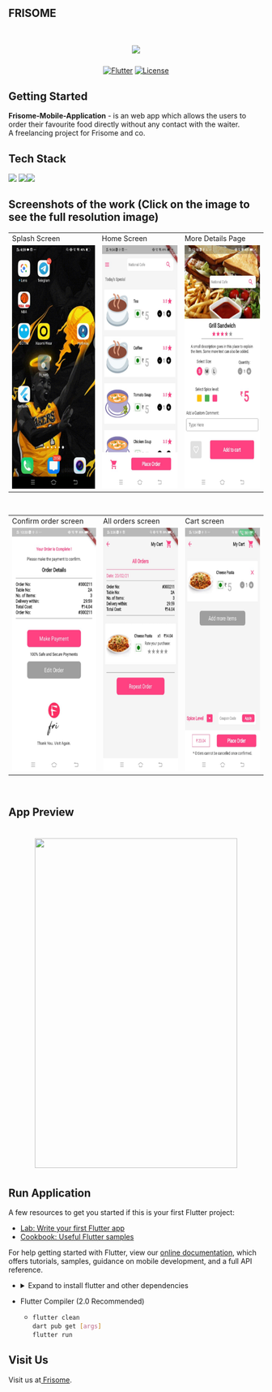 ## FRISOME
<h1 align="center">
  <img src="https://46vbgn3y13aq29shrj4arjn4-wpengine.netdna-ssl.com/wp-content/uploads/2021/01/Ghost-Kitchen-Model-1.png">
</h1>
<p align="center">
<a href=""><img title="Flutter" src="https://img.shields.io/badge/Flutter-2-blue?style=for-the-badge&logo=flutter"></a>
<a href=""><img title="License" src="https://img.shields.io/badge/License-Open Source-brightgreen?style=for-the-badge&logo="></a>
</p>

## Getting Started
**Frisome-Mobile-Application** - is an web app which allows the users to order their favourite food directly without any contact with the waiter. <br>
A freelancing project for Frisome and co.
<br>
## Tech Stack
<img height="52" src="https://upload.wikimedia.org/wikipedia/commons/1/17/Google-flutter-logo.png" /></a>  <img height="52" src="https://miro.medium.com/max/1600/1*Czi9RSFob0UQ51Vx_1NzrA.png" /></a><img height="52" src="https://img.pngio.com/php-logo-php-logo-png-512_512.png" />

## Screenshots of the work (Click on the image to see the full resolution image)
<table>
  <tr>
    <td>Splash Screen</td>
     <td>Home Screen</td>
     <td>More Details Page</td>
  </tr>
  <tr>
    <td><img src="https://github.com/Vignesh0404/Frisome-Mobile-Application/blob/master/output/7.gif" width=300 height=480></td>
    <td><img src="https://github.com/Vignesh0404/Frisome-Mobile-Application/blob/master/output/3.jpeg" width=270 height=480></td>
    <td><img src="https://github.com/Vignesh0404/Frisome-Mobile-Application/blob/master/output/2.jpeg" width=270 height=480></td>
  </tr>
 </table>
 <br>
 <table>
  <tr>
    <td>Confirm order screen</td>
     <td>All orders screen</td>
     <td>Cart screen</td>
  </tr>
  <tr>
    <td><img src="https://github.com/Vignesh0404/Frisome-Mobile-Application/blob/master/output/1.jpeg" width=300 height=480></td>
    <td><img src="https://github.com/Vignesh0404/Frisome-Mobile-Application/blob/master/output/4.jpeg" width=270 height=480></td>
    <td><img src="https://github.com/Vignesh0404/Frisome-Mobile-Application/blob/master/output/5.jpeg" width=270 height=480></td>
  </tr>
 </table>
 <br>
 
 
 ## App Preview
 
 <h1 align="center">
  <img src="https://github.com/Vignesh0404/Frisome-Mobile-Application/blob/master/output/6.gif"  width=400 height=650>
</h1>
 
 
 
## Run Application
A few resources to get you started if this is your first Flutter project:

- [Lab: Write your first Flutter app](https://flutter.dev/docs/get-started/codelab)
- [Cookbook: Useful Flutter samples](https://flutter.dev/docs/cookbook)

For help getting started with Flutter, view our
[online documentation](https://flutter.dev/docs), which offers tutorials,
samples, guidance on mobile development, and a full API reference.

<ul><li><details>
<summary>Expand to install flutter and other dependencies</b></summary>
<li>Follow this to install <strong><a href="https://flutter.dev/docs/get-started/install">Flutter</a></strong></li>
</ul></li></ul></details></li></ul>


  
- Flutter Compiler (2.0 Recommended)
  - ```bash
    flutter clean
    dart pub get [args]
    flutter run
    ```

## Visit Us
Visit us at<a href="https://frisome.com/"> Frisome</a>.
